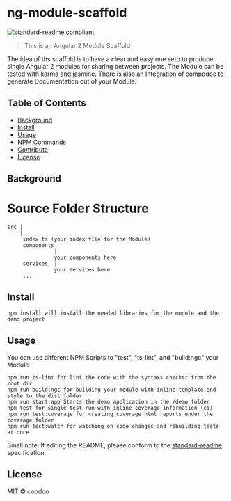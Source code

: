 # ng-module-scaffold

[![standard-readme compliant](https://img.shields.io/badge/standard--readme-OK-green.svg?style=flat-square)](https://github.com/RichardLitt/standard-readme)

> This is an Angular 2 Module Scaffold

The idea of ths scaffold is to have a clear and easy one setp to produce single Angular 2 modules for sharing between projects.
The Module can be tested with karma and jasmine.
There is also an Integration of compodoc to generate Documentation out of your Module.

## Table of Contents

- [Background](#background)
- [Install](#install)
- [Usage](#usage)
- [NPM Commands](#npm)
- [Contribute](#contribute)
- [License](#license)

## Background

# Source Folder Structure
```
src |
    |
     index.ts (your index file for the Module)
     components
               |
               your components here
     services  |
               your services here
     ...
```

## Install

```
npm install will install the needed libraries for the module and the demo project
```

## Usage

You can use different NPM Scripts to "test", "ts-lint", and "build:ngc" your Module

```
npm run ts-lint for lint the code with the syntaxs checker from the root dir
npm run build:ngc for building your module with inline template and style to the dist folder
npm run start:app Starts the demo application in the /demo folder
npm test for single test run with inline coverage information (ci)
npm run test:coverage for creating coverage html reports under the coverage folder
npm run test:watch for watching on code changes and rebuilding tests at once
```

Small note: If editing the README, please conform to the [standard-readme](https://github.com/RichardLitt/standard-readme) specification.

## License

MIT © coodoo
